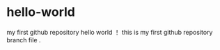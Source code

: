 # hello-world
my first github repository
hello world ！ this is my first github repository branch file .
